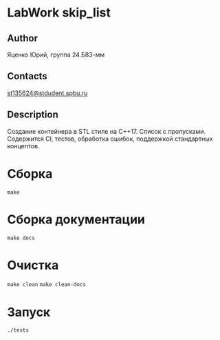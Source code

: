 # LabWork skip_list
## Author
Яценко Юрий, группа 24.Б83-мм
## Contacts
st135624@stdudent.spbu.ru
## Description
Создание контейнера в STL стиле на C++17. Список с пропусками. Содержится CI, тестов, обработка ошибок, поддержкой стандартных концептов.
# Сборка
`make`
# Сборка документации
`make docs`
# Очистка
`make clean`
`make clean-docs`
# Запуск
`./tests`